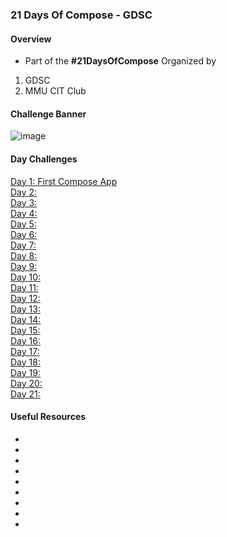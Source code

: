 ### 21 Days Of Compose - GDSC
#### Overview
- Part of the **#21DaysOfCompose** Organized by
1. GDSC
2. MMU CIT Club
#### Challenge Banner
![image](https://user-images.githubusercontent.com/77758884/201653321-bf618c79-0e2a-48ea-8ab9-d3be7ec810f5.png)

#### Day Challenges

[Day 1: First Compose App]()\
[Day 2:]()\
[Day 3:]()\
[Day 4:]()\
[Day 5:]()\
[Day 6:]()\
[Day 7:]()\
[Day 8:]()\
[Day 9:]()\
[Day 10:]()\
[Day 11:]()\
[Day 12:]()\
[Day 13:]()\
[Day 14:]()\
[Day 15:]()\
[Day 16:]()\
[Day 17:]()\
[Day 18:]()\
[Day 19:]()\
[Day 20:]()\
[Day 21:]()

#### Useful Resources
- []()
- []()
- []()
- []()
- []()
- []()
- []()
- []()
- []()